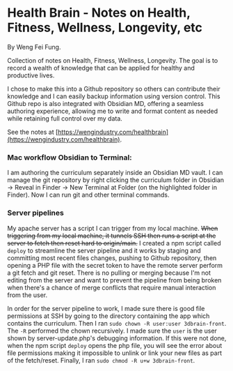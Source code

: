# Health Brain - Notes on Health, Fitness, Wellness, Longevity, etc

By Weng Fei Fung.

Collection of notes on Health, Fitness, Wellness, Longevity. The goal is to record a wealth of knowledge that can be applied for healthy and productive lives. 

I chose to make this into a Github repository so others can contribute their knowledge and I can easily backup information using version control. This Github repo is also integrated with Obsidian MD, offering a seamless authoring experience, allowing me to write and format content as needed while retaining full control over my data.

See the notes at [https://wengindustry.com/healthbrain](https://wengindustry.com/healthbrain).

### Mac workflow Obsidian to Terminal: 
I am authoring the curriculum separately inside an Obsidian MD vault. I can manage the git repository by right clicking the curriculum folder in Obsidian -> Reveal in Finder -> New Terminal at Folder (on the highlighted folder in Finder). Now I can run git and other terminal commands.

### Server pipelines
My apache server has a script I can trigger from my local machine. ~~When triggering from my local machine, it tunnels SSH then runs a script at the server to fetch then reset hard to origin/main.~~ I created a npm script called `deploy` to streamline the server pipeline and it works by staging and committing most recent files changes, pushing to Github repository, then opening a PHP file with the secret token to have the remote server perform a git fetch and git reset. There is no pulling or merging because I'm not editing from the server and want to prevent the pipeline from being broken when there's a chance of merge conflicts that require manual interaction from the user.

In order for the server pipeline to work, I made sure there is good file permissions at SSH by going to the directory containing the app which contains the curriculum. Then I ran `sudo chown -R user:user 3dbrain-front`. The `-R` performed the chown recursively. I made sure the `user` is the user shown by server-update.php's debugging information. If this were not done, when the npm script `deploy` opens the php file, you will see the error about file permissions making it impossible to unlink or link your new files as part of the fetch/reset. Finally, I ran `sudo chmod -R u+w 3dbrain-front`.
